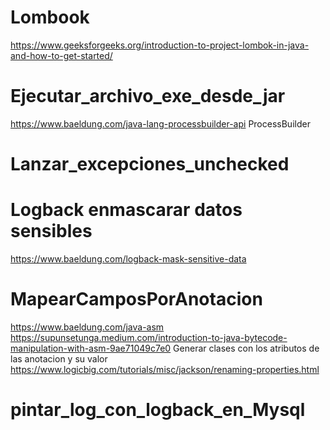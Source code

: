
# Lombook
https://www.geeksforgeeks.org/introduction-to-project-lombok-in-java-and-how-to-get-started/

# Ejecutar_archivo_exe_desde_jar
https://www.baeldung.com/java-lang-processbuilder-api
ProcessBuilder

# Lanzar_excepciones_unchecked

# Logback enmascarar datos sensibles
https://www.baeldung.com/logback-mask-sensitive-data

# MapearCamposPorAnotacion
https://www.baeldung.com/java-asm
https://supunsetunga.medium.com/introduction-to-java-bytecode-manipulation-with-asm-9ae71049c7e0
Generar clases con los atributos de las anotacion y su valor
https://www.logicbig.com/tutorials/misc/jackson/renaming-properties.html

# pintar_log_con_logback_en_Mysql


